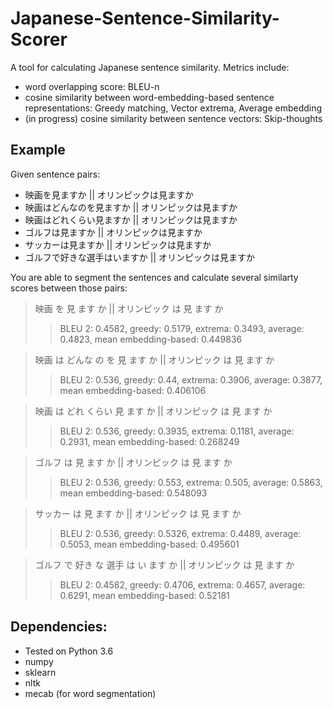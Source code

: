 # Japanese-Sentence-Similarity-Scorer

A tool for calculating Japanese sentence similarity.
Metrics include: 
* word overlapping score: BLEU-n
* cosine similarity between word-embedding-based sentence representations: Greedy matching, Vector extrema, Average embedding
* (in progress) cosine similarity between sentence vectors: Skip-thoughts

## Example
Given sentence pairs:
- 映画を見ますか || オリンピックは見ますか
- 映画はどんなのを見ますか || オリンピックは見ますか
- 映画はどれくらい見ますか || オリンピックは見ますか
- ゴルフは見ますか || オリンピックは見ますか
- サッカーは見ますか || オリンピックは見ますか
- ゴルフで好きな選手はいますか || オリンピックは見ますか

You are able to segment the sentences and calculate several similarty scores between those pairs:

  > 映画 を 見 ます か || オリンピック は 見 ます か
  >> BLEU 2: 0.4582, greedy: 0.5179, extrema: 0.3493, average: 0.4823, mean embedding-based: 0.449836
  
  > 映画 は どんな の を 見 ます か || オリンピック は 見 ます か
  >> BLEU 2: 0.536, greedy: 0.44, extrema: 0.3906, average: 0.3877, mean embedding-based: 0.406106
  
  > 映画 は どれ くらい 見 ます か || オリンピック は 見 ます か
  >> BLEU 2: 0.536, greedy: 0.3935, extrema: 0.1181, average: 0.2931, mean embedding-based: 0.268249
  
  > ゴルフ は 見 ます か || オリンピック は 見 ます か
  >> BLEU 2: 0.536, greedy: 0.553, extrema: 0.505, average: 0.5863, mean embedding-based: 0.548093
  
  > サッカー は 見 ます か || オリンピック は 見 ます か
  >> BLEU 2: 0.536, greedy: 0.5326, extrema: 0.4489, average: 0.5053, mean embedding-based: 0.495601
  
  > ゴルフ で 好き な 選手 は い ます か || オリンピック は 見 ます か
  >> BLEU 2: 0.4582, greedy: 0.4706, extrema: 0.4657, average: 0.6291, mean embedding-based: 0.52181
  
## Dependencies:

* Tested on Python 3.6
* numpy
* sklearn
* nltk
* mecab (for word segmentation)
